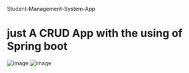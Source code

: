  Student-Management-System-App 
# just A CRUD App with the using of Spring boot
![image](https://user-images.githubusercontent.com/91213036/163674252-206808b0-c872-48ca-a3ad-bf657b3be2b1.png)
![image](https://user-images.githubusercontent.com/91213036/163674262-05757c8c-9601-45e4-9400-b7bb56b4191c.png)

